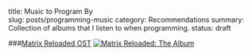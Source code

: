 title: Music to Program By  
slug: posts/programming-music
category: Recommendations
summary: Collection of albums that I listen to when programming.
status: draft

###[Matrix Reloaded OST](https://songwhip.com/album/various-artists/the-matrix-reloaded-the-album)
[![Matrix Reloaded: The Album](/images/matrixreloaded.png)](https://songwhip.com/album/various-artists/the-matrix-reloaded-the-album)
